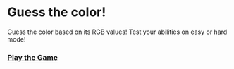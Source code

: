 # Guess the color!

Guess the color based on its RGB values! Test your abilities on easy or hard mode!

### <a href="https://csantor.github.io/colorGame/colorGame.html">Play the Game</a>
